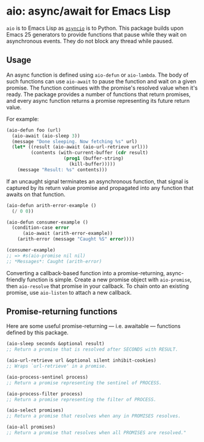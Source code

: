 # aio: async/await for Emacs Lisp

`aio` is to Emacs Lisp as [`asyncio`][asyncio] is to Python. This
package builds upon Emacs 25 generators to provide functions that
pause while they wait on asynchronous events. They do not block any
thread while paused.

## Usage

An async function is defined using `aio-defun` or `aio-lambda`. The
body of such functions can use `aio-await` to pause the function and
wait on a given promise. The function continues with the promise's
resolved value when it's ready. The package provides a number of
functions that return promises, and every async function returns a
promise representing its future return value.

For example:

```el
(aio-defun foo (url)
  (aio-await (aio-sleep 3))
  (message "Done sleeping. Now fetching %s" url)
  (let* ((result (aio-await (aio-url-retrieve url)))
         (contents (with-current-buffer (cdr result)
                     (prog1 (buffer-string)
                       (kill-buffer)))))
    (message "Result: %s" contents)))
```

If an uncaught signal terminates an asynchronous function, that signal
is captured by its return value promise and propagated into any
function that awaits on that function.

```el
(aio-defun arith-error-example ()
  (/ 0 0))

(aio-defun consumer-example ()
  (condition-case error
      (aio-await (arith-error-example))
    (arith-error (message "Caught %S" error))))

(consumer-example)
;; => #s(aio-promise nil nil)
;; *Messages*: Caught (arith-error)
```

Converting a callback-based function into a promise-returning,
async-friendly function is simple. Create a new promise object with
`aio-promise`, then `aio-resolve` that promise in your callback. To
chain onto an existing promise, use `aio-listen` to attach a new
callback.

## Promise-returning functions

Here are some useful promise-returning — i.e. awaitable — functions
defined by this package.

```el
(aio-sleep seconds &optional result)
;; Return a promise that is resolved after SECONDS with RESULT.

(aio-url-retrieve url &optional silent inhibit-cookies)
;; Wraps `url-retrieve' in a promise.

(aio-process-sentinel process)
;; Return a promise representing the sentinel of PROCESS.

(aio-process-filter process)
;; Return a promise representing the filter of PROCESS.

(aio-select promises)
;; Return a promise that resolves when any in PROMISES resolves.

(aio-all promises)
;; Return a promise that resolves when all PROMISES are resolved."
```


[asyncio]: https://docs.python.org/3/library/asyncio.html
